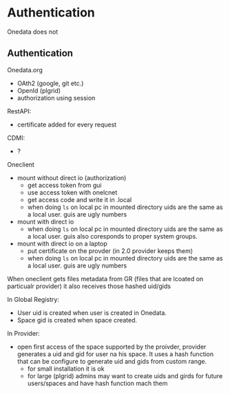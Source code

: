 # Authentication

Onedata does not
## Authentication

Onedata.org
- OAth2 (google, git etc.)
- OpenId (plgrid)
- authorization using session

RestAPI:
- certificate added for every request

CDMI:
- ?

Oneclient
- mount without direct io (authorization)
  - get access token from gui
  - use access token with onelcnet
  - get access code and write it in .local
  - when doing `ls` on local pc in mounted directory uids are the same as a local user. guis are ugly numbers
- mount with direct io
  - when doing `ls` on local pc in mounted directory uids are the same as a local user. guis also coresponds to proper system groups.
- mount with direct io on a laptop
  - put certificate on the provder (in 2.0 provider keeps them)
  - when doing `ls` on local pc in mounted directory uids are the same as a local user. guis are ugly numbers

When oneclient gets files metadata from GR (files that are lcoated on particualr provider) it also receives those hashed uid/gids



In Global Registry:
- User uid is created when user is created in Onedata.
- Space gid is created when space created.

In Provider:
- open first access of the space supported by the proivder, provider generates a  uid and gid for user na his space. It uses a hash function that can be configure to generate uid and gids from custom range.
   - for small installation it is ok
   - for large (plgrid) admins may want to create uids and girds for future users/spaces and have hash function mach them
